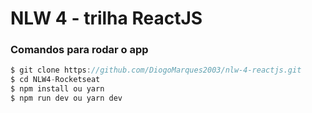 # NLW 4 - trilha ReactJS

### Comandos para rodar o app
```js
$ git clone https://github.com/DiogoMarques2003/nlw-4-reactjs.git
$ cd NLW4-Rocketseat
$ npm install ou yarn
$ npm run dev ou yarn dev
```